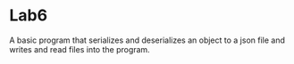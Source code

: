 # Lab6
A basic program that serializes and deserializes an object to a json file and writes and read files into the program.
